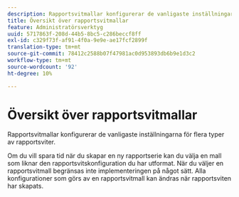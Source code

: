 ```yaml
---
description: Rapportsvitmallar konfigurerar de vanligaste inställningarna för flera typer av rapportsviter.
title: Översikt över rapportsvitmallar
feature: Administratörsverktyg
uuid: 5717863f-208d-44b5-8bc5-c286beccf8ff
exl-id: c329f73f-af91-4f0a-9e9e-ae17fcf2899f
translation-type: tm+mt
source-git-commit: 78412c2588b07f47981ac0d953893db6b9e1d3c2
workflow-type: tm+mt
source-wordcount: '92'
ht-degree: 10%

---
```


# Översikt över rapportsvitmallar

Rapportsvitmallar konfigurerar de vanligaste inställningarna för flera typer av rapportsviter.

Om du vill spara tid när du skapar en ny rapportserie kan du välja en mall som liknar den rapportsvitskonfiguration du har utformat. När du väljer en rapportsvitmall begränsas inte implementeringen på något sätt. Alla konfigurationer som görs av en rapportsvitmall kan ändras när rapportsviten har skapats.

<!-- Meike, links to relevant articles? -->
